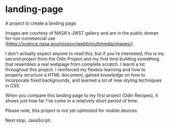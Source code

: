 # landing-page
A project to create a landing page. 

Images are courtesy of NASA's JWST gallery and are in the public doman for non-commercial use (https://science.nasa.gov/mission/webb/multimedia/images/).

I don't actually expect anyone to read this, but if you're interested, this is my second project from the Odin Project and my first time building something that resembles a real webpage from complete scratch. I learnt a lot throughout this project. I reinforced my flexbox learning and how to properly structure a HTML document, gained knowledge on how to incorporate fixed backgrounds, and learned a lot of new styling techniques in CSS.

When you compare this landing page to my first project (Odin Recipes), it shows just how far I've come in a relatively short period of time.

Please note, this project is not yet optimized for mobile devices. 

Next stop, JavaScript. 
